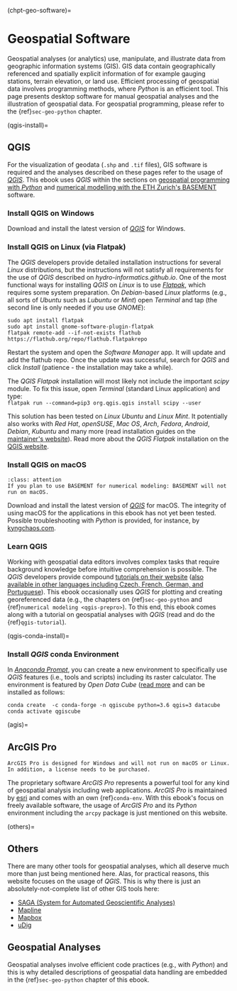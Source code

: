 (chpt-geo-software)=
# Geospatial Software

Geospatial analyses (or analytics) use, manipulate, and illustrate data from geographic information systems (GIS). GIS data contain geographically referenced and spatially explicit information of for example gauging stations, terrain elevation, or land use. Efficient processing of geospatial data involves programming methods, where *Python* is an efficient tool. This page presents desktop software for manual geospatial analyses and the illustration of geospatial data. For geospatial programming, please refer to the {ref}`sec-geo-python` chapter.

(qgis-install)=
## QGIS
For the visualization of geodata (`.shp` and `.tif` files), GIS software is required and the analyses described on these pages refer to the usage of [*QGIS*](https://www.qgis.org). This ebook uses *QGIS* within the sections on [geospatial programming with *Python*](../geopy/geo-python) and [numerical modelling with the ETH Zurich's BASEMENT](../numerics/basement) software.

### Install QGIS on Windows
Download and install the latest version of [*QGIS*](https://www.qgis.org/en/site/forusers/download.html) for Windows.

### Install QGIS on Linux (via Flatpak)

The *QGIS* developers provide detailed installation instructions for several *Linux* distributions, but the instructions will not satisfy all requirements for the use of *QGIS* described on *hydro-informatics.github.io*. One of the most functional ways for installing *QGIS* on *Linux* is to use [*Flatpak*](https://flathub.org/apps/details/org.qgis.qgis), which requires some system preparation. On *Debian*-based *Linux* platforms (e.g., all sorts of *Ubuntu* such as *Lubuntu* or *Mint*) open *Terminal* and tap (the second line is only needed if you use *GNOME*):

```
sudo apt install flatpak
sudo apt install gnome-software-plugin-flatpak
flatpak remote-add --if-not-exists flathub https://flathub.org/repo/flathub.flatpakrepo
```

Restart the system and open the *Software Manager* app. It will update and add the flathub repo. Once the update was successful, search for *QGIS* and click *Install* (patience - the installation may take a while).

The *QGIS Flatpak* installation will most likely not include the important *scipy* module. To fix this issue, open  *Terminal* (standard Linux application) and type:
<br>`flatpak run --command=pip3 org.qgis.qgis install scipy --user`

This solution has been tested on *Linux Ubuntu* and *Linux Mint*. It potentially also works with *Red Hat*, *openSUSE*, *Mac OS*, *Arch*, *Fedora*, *Android*, *Debian*, *Kubuntu* and many more (read installation guides on the [maintainer's website](https://flatpak.org/setup/)). Read more about the *QGIS Flatpak* installation on the [QGIS website](https://qgis.org/en/site/forusers/alldownloads.html#flatpak).


### Install QGIS on macOS

```{admonition} macOS and BASEMENT
:class: attention
If you plan to use BASEMENT for numerical modeling: BASEMENT will not run on macOS.
```

Download and install the latest version of [*QGIS*](https://www.qgis.org/en/site/forusers/download.html) for macOS. The integrity of using macOS for the applications in this ebook has not yet been tested. Possible troubleshooting with *Python* is provided, for instance, by [kyngchaos.com](https://www.kyngchaos.com/software/qgis/).

### Learn QGIS
Working with geospatial data editors involves complex tasks that require background knowledge before intuitive comprehension is possible. The *QGIS* developers provide compound [tutorials on their website](https://docs.qgis.org/testing/en/docs/training_manual/index.html) ([also available in other languages including Czech, French, German, and Portuguese](https://www.qgis.org/en/site/forusers/trainingmaterial/index.html)).
This ebook occasionally uses *QGIS* for plotting and creating georeferenced data (e.g., the chapters on {ref}`sec-geo-python` and {ref}`numerical modeling <qgis-prepro>`). To this end, this ebook comes along with a tutorial on geospatial analyses with *QGIS* (read and do the {ref}`qgis-tutorial`).

(qgis-conda-install)=
### Install *QGIS* conda Environment

In [*Anaconda Prompt*](../get-started/ide.html#anaconda), you can create a new environment to specifically use *QGIS* features (i.e., tools and scripts) including its raster calculator. The environment is featured by *Open Data Cube* ([read more](https://datacube-qgis.readthedocs.io/en/latest/installation.html) and can be installed as follows:

```
conda create  -c conda-forge -n qgiscube python=3.6 qgis=3 datacube
conda activate qgiscube
```

(agis)=
## ArcGIS Pro

```{attention}
ArcGIS Pro is designed for Windows and will not run on macOS or Linux. In addition, a license needs to be purchased.
```

The proprietary software *ArcGIS Pro* represents a powerful tool for any kind of geospatial analysis including web applications. *ArcGIS Pro* is maintained by [esri](https://www.esri.com/) and comes with an own {ref}`conda-env`. With this ebook's focus on freely available software, the usage of *ArcGIS Pro* and its *Python* environment including the `arcpy` package is just mentioned on this website.

(others)=
## Others
There are many other tools for geospatial analyses, which all deserve much more than just being mentioned here. Alas, for practical reasons, this website focuses on the usage of *QGIS*. This is why there is just an absolutely-not-complete list of other GIS tools here:

* [SAGA (System for Automated Geoscientific Analyses)](http://www.saga-gis.org/en/index.html)
* [Mapline](https://mapline.com/)
* [Mapbox](https://www.mapbox.com/)
* [uDig](http://udig.refractions.net/)

## Geospatial Analyses

Geospatial analyses involve efficient code practices (e.g., with *Python*) and this is why detailed descriptions of geospatial data handling are embedded in the {ref}`sec-geo-python` chapter of this ebook.
